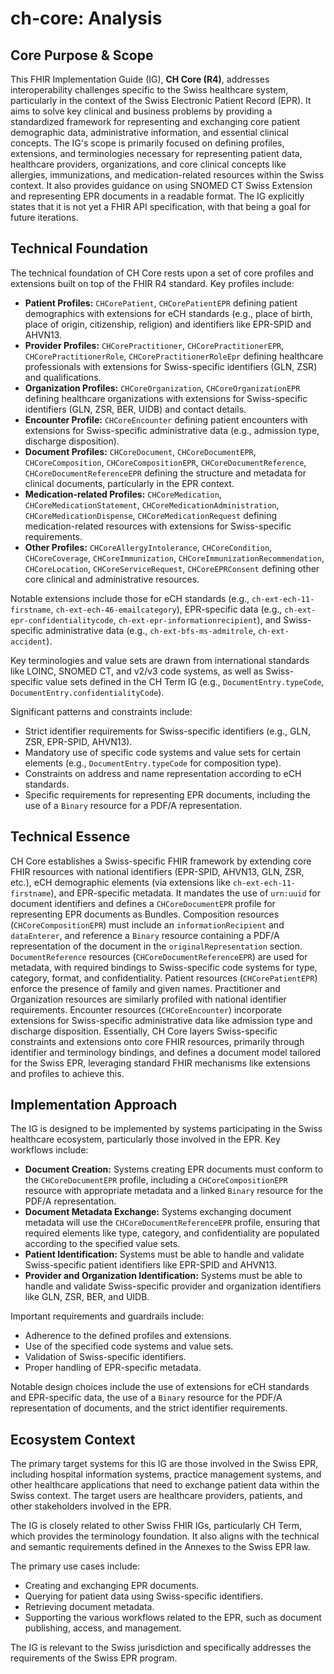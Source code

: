 # ch-core: Analysis

## Core Purpose & Scope

This FHIR Implementation Guide (IG), **CH Core (R4)**, addresses interoperability challenges specific to the Swiss healthcare system, particularly in the context of the Swiss Electronic Patient Record (EPR). It aims to solve key clinical and business problems by providing a standardized framework for representing and exchanging core patient demographic data, administrative information, and essential clinical concepts. The IG's scope is primarily focused on defining profiles, extensions, and terminologies necessary for representing patient data, healthcare providers, organizations, and core clinical concepts like allergies, immunizations, and medication-related resources within the Swiss context. It also provides guidance on using SNOMED CT Swiss Extension and representing EPR documents in a readable format. The IG explicitly states that it is not yet a FHIR API specification, with that being a goal for future iterations.

## Technical Foundation

The technical foundation of CH Core rests upon a set of core profiles and extensions built on top of the FHIR R4 standard. Key profiles include:

-   **Patient Profiles:** `CHCorePatient`, `CHCorePatientEPR` defining patient demographics with extensions for eCH standards (e.g., place of birth, place of origin, citizenship, religion) and identifiers like EPR-SPID and AHVN13.
-   **Provider Profiles:** `CHCorePractitioner`, `CHCorePractitionerEPR`, `CHCorePractitionerRole`, `CHCorePractitionerRoleEpr` defining healthcare professionals with extensions for Swiss-specific identifiers (GLN, ZSR) and qualifications.
-   **Organization Profiles:** `CHCoreOrganization`, `CHCoreOrganizationEPR` defining healthcare organizations with extensions for Swiss-specific identifiers (GLN, ZSR, BER, UIDB) and contact details.
-   **Encounter Profile:** `CHCoreEncounter` defining patient encounters with extensions for Swiss-specific administrative data (e.g., admission type, discharge disposition).
-   **Document Profiles:** `CHCoreDocument`, `CHCoreDocumentEPR`, `CHCoreComposition`, `CHCoreCompositionEPR`, `CHCoreDocumentReference`, `CHCoreDocumentReferenceEPR` defining the structure and metadata for clinical documents, particularly in the EPR context.
-   **Medication-related Profiles:** `CHCoreMedication`, `CHCoreMedicationStatement`, `CHCoreMedicationAdministration`, `CHCoreMedicationDispense`, `CHCoreMedicationRequest` defining medication-related resources with extensions for Swiss-specific requirements.
-   **Other Profiles:** `CHCoreAllergyIntolerance`, `CHCoreCondition`, `CHCoreCoverage`, `CHCoreImmunization`, `CHCoreImmunizationRecommendation`, `CHCoreLocation`, `CHCoreServiceRequest`, `CHCoreEPRConsent` defining other core clinical and administrative resources.

Notable extensions include those for eCH standards (e.g., `ch-ext-ech-11-firstname`, `ch-ext-ech-46-emailcategory`), EPR-specific data (e.g., `ch-ext-epr-confidentialitycode`, `ch-ext-epr-informationrecipient`), and Swiss-specific administrative data (e.g., `ch-ext-bfs-ms-admitrole`, `ch-ext-accident`).

Key terminologies and value sets are drawn from international standards like LOINC, SNOMED CT, and v2/v3 code systems, as well as Swiss-specific value sets defined in the CH Term IG (e.g., `DocumentEntry.typeCode`, `DocumentEntry.confidentialityCode`).

Significant patterns and constraints include:

-   Strict identifier requirements for Swiss-specific identifiers (e.g., GLN, ZSR, EPR-SPID, AHVN13).
-   Mandatory use of specific code systems and value sets for certain elements (e.g., `DocumentEntry.typeCode` for composition type).
-   Constraints on address and name representation according to eCH standards.
-   Specific requirements for representing EPR documents, including the use of a `Binary` resource for a PDF/A representation.

## Technical Essence

CH Core establishes a Swiss-specific FHIR framework by extending core FHIR resources with national identifiers (EPR-SPID, AHVN13, GLN, ZSR, etc.), eCH demographic elements (via extensions like `ch-ext-ech-11-firstname`), and EPR-specific metadata. It mandates the use of `urn:uuid` for document identifiers and defines a `CHCoreDocumentEPR` profile for representing EPR documents as Bundles. Composition resources (`CHCoreCompositionEPR`) must include an `informationRecipient` and `dataEnterer`, and reference a `Binary` resource containing a PDF/A representation of the document in the `originalRepresentation` section.  `DocumentReference` resources (`CHCoreDocumentReferenceEPR`) are used for metadata, with required bindings to Swiss-specific code systems for type, category, format, and confidentiality.  Patient resources (`CHCorePatientEPR`) enforce the presence of family and given names.  Practitioner and Organization resources are similarly profiled with national identifier requirements.  Encounter resources (`CHCoreEncounter`) incorporate extensions for Swiss-specific administrative data like admission type and discharge disposition.  Essentially, CH Core layers Swiss-specific constraints and extensions onto core FHIR resources, primarily through identifier and terminology bindings, and defines a document model tailored for the Swiss EPR, leveraging standard FHIR mechanisms like extensions and profiles to achieve this.

## Implementation Approach

The IG is designed to be implemented by systems participating in the Swiss healthcare ecosystem, particularly those involved in the EPR. Key workflows include:

-   **Document Creation:** Systems creating EPR documents must conform to the `CHCoreDocumentEPR` profile, including a `CHCoreCompositionEPR` resource with appropriate metadata and a linked `Binary` resource for the PDF/A representation.
-   **Document Metadata Exchange:** Systems exchanging document metadata will use the `CHCoreDocumentReferenceEPR` profile, ensuring that required elements like type, category, and confidentiality are populated according to the specified value sets.
-   **Patient Identification:** Systems must be able to handle and validate Swiss-specific patient identifiers like EPR-SPID and AHVN13.
-   **Provider and Organization Identification:** Systems must be able to handle and validate Swiss-specific provider and organization identifiers like GLN, ZSR, BER, and UIDB.

Important requirements and guardrails include:

-   Adherence to the defined profiles and extensions.
-   Use of the specified code systems and value sets.
-   Validation of Swiss-specific identifiers.
-   Proper handling of EPR-specific metadata.

Notable design choices include the use of extensions for eCH standards and EPR-specific data, the use of a `Binary` resource for the PDF/A representation of documents, and the strict identifier requirements.

## Ecosystem Context

The primary target systems for this IG are those involved in the Swiss EPR, including hospital information systems, practice management systems, and other healthcare applications that need to exchange patient data within the Swiss context. The target users are healthcare providers, patients, and other stakeholders involved in the EPR.

The IG is closely related to other Swiss FHIR IGs, particularly CH Term, which provides the terminology foundation. It also aligns with the technical and semantic requirements defined in the Annexes to the Swiss EPR law.

The primary use cases include:

-   Creating and exchanging EPR documents.
-   Querying for patient data using Swiss-specific identifiers.
-   Retrieving document metadata.
-   Supporting the various workflows related to the EPR, such as document publishing, access, and management.

The IG is relevant to the Swiss jurisdiction and specifically addresses the requirements of the Swiss EPR program.

